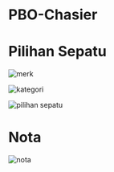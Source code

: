 # PBO-Chasier
# Pilihan Sepatu
![merk ](https://user-images.githubusercontent.com/76156474/120186214-66e4db00-c23d-11eb-9afe-9d497d845be7.png)

![kategori](https://user-images.githubusercontent.com/76156474/120186232-6ea47f80-c23d-11eb-90fe-62bda6f0cb88.png)

![pilihan sepatu](https://user-images.githubusercontent.com/76156474/120186241-719f7000-c23d-11eb-8e89-a3f957743553.png)

# Nota
![nota](https://user-images.githubusercontent.com/76156474/120186249-7401ca00-c23d-11eb-948e-8aca019bd353.png)
